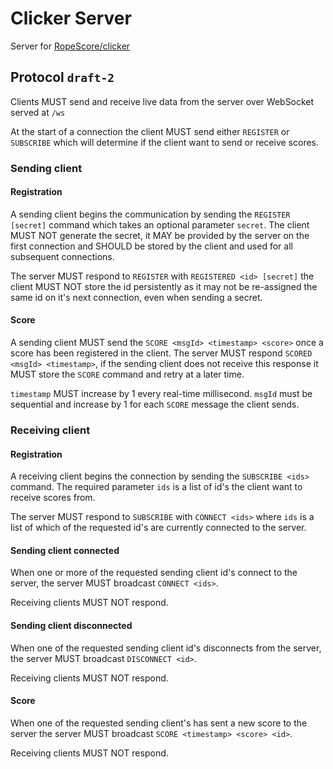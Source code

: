 # Clicker Server

Server for [RopeScore/clicker](https://github.com/RopeScore/clicker)

## Protocol `draft-2`

Clients MUST send and receive live data from the server over WebSocket served
at `/ws`

At the start of a connection the client MUST send either `REGISTER` or
`SUBSCRIBE` which will determine if the client want to send or receive scores.

### Sending client

#### Registration

A sending client begins the communication by sending the `REGISTER [secret]`
command which takes an optional parameter `secret`. The client MUST NOT generate
the secret, it MAY be provided by the server on the first connection and SHOULD
be stored by the client and used for all subsequent connections.

The server MUST respond to `REGISTER` with `REGISTERED <id> [secret]` the client
MUST NOT store the id persistently as it may not be re-assigned the same id on
it's next connection, even when sending a secret.

#### Score

A sending client MUST send the `SCORE <msgId> <timestamp> <score>` once a score
has been registered in the client. The server MUST respond
`SCORED <msgId> <timestamp>`, if the sending client does not receive this
response it MUST store the `SCORE` command and retry at a later time.

`timestamp` MUST increase by 1 every real-time millisecond.
`msgId` must be sequential and increase by 1 for each `SCORE` message the client
sends.

### Receiving client

#### Registration

A receiving client begins the connection by sending the `SUBSCRIBE <ids>`
command. The required parameter `ids` is a list of id's the client want to
receive scores from.

The server MUST respond to `SUBSCRIBE` with `CONNECT <ids>` where `ids` is a
list of which of the requested id's are currently connected to the server.

#### Sending client connected

When one or more of the requested sending client id's connect to the server,
the server MUST broadcast `CONNECT <ids>`.

Receiving clients MUST NOT respond.

#### Sending client disconnected

When one of the requested sending client id's disconnects from the server, the
server MUST broadcast `DISCONNECT <id>`.

Receiving clients MUST NOT respond.

#### Score

When one of the requested sending client's has sent a new score to the server
the server MUST broadcast `SCORE <timestamp> <score> <id>`.

Receiving clients MUST NOT respond.
